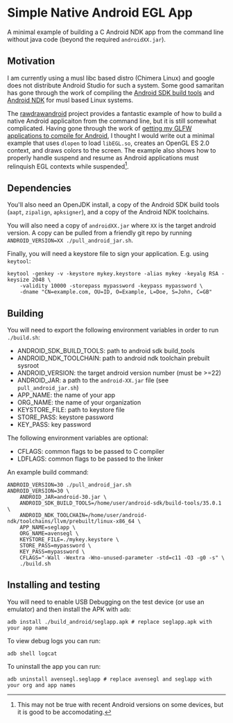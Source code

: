 # Simple Native Android EGL App

A minimal example of building a C Android NDK app from the command line without
java code (beyond the required `androidXX.jar`).

## Motivation

I am currently using a musl libc based distro (Chimera Linux) and google does not
distribute Android Studio for such a system. Some good samaritan has gone through
the work of compiling the [Android SDK build tools][3] and [Android NDK][4] for musl based
Linux systems.

The [rawdrawandroid][1] project provides a fantastic example of how to build a native
Android applicaiton from the command line, but it is still somewhat
complicated. Having gone through the work of [getting my GLFW applications to compile for
Android][2], I thought I would write out a minimal example that uses `dlopen` to load
`libEGL.so`, creates an OpenGL ES 2.0 context, and draws colors to the screen. The example
also shows how to properly handle suspend and resume as Android applications must relinquish
EGL contexts while suspended[^1].

## Dependencies

You'll also need an OpenJDK install,
a copy of the Android SDK build tools (`aapt`, `zipalign`, `apksigner`),
and a copy of the Android NDK toolchains.

You will also need a copy of
`androidXX.jar` where `XX` is the target android version. A copy can be pulled from a friendly git
repo by running `ANDROID_VERSION=XX ./pull_android_jar.sh`.

Finally, you will need a keystore file to sign your application. E.g. using `keytool`:
```
keytool -genkey -v -keystore mykey.keystore -alias mykey -keyalg RSA -keysize 2048 \
    -validity 10000 -storepass mypassword -keypass mypassword \
    -dname "CN=example.com, OU=ID, O=Example, L=Doe, S=John, C=GB"
```

## Building

You will need to export the following environment variables in order to run `./build.sh`:

 - ANDROID_SDK_BUILD_TOOLS: path to android sdk build_tools
 - ANDROID_NDK_TOOLCHAIN: path to android ndk toolchain prebuilt sysroot
 - ANDROID_VERSION: the target android version number (must be >=22)
 - ANDROID_JAR: a path to the `android-XX.jar` file (see `pull_android_jar.sh`)
 - APP_NAME: the name of your app
 - ORG_NAME: the name of your organization
 - KEYSTORE_FILE: path to keystore file
 - STORE_PASS: keystore password
 - KEY_PASS: key password

The following environment variables are optional:
 - CFLAGS: common flags to be passed to C compiler
 - LDFLAGS: common flags to be passed to the linker

An example build command:
```
ANDROID_VERSION=30 ./pull_android_jar.sh
ANDROID_VERSION=30 \
    ANDROID_JAR=android-30.jar \
    ANDROID_SDK_BUILD_TOOLS=/home/user/android-sdk/build-tools/35.0.1 \
    ANDROID_NDK_TOOLCHAIN=/home/user/android-ndk/toolchains/llvm/prebuilt/linux-x86_64 \
    APP_NAME=seglapp \
    ORG_NAME=avensegl \
    KEYSTORE_FILE=./mykey.keystore \
    STORE_PASS=mypassword \
    KEY_PASS=mypassword \
    CFLAGS="-Wall -Wextra -Wno-unused-parameter -std=c11 -O3 -g0 -s" \
    ./build.sh
```

## Installing and testing

You will need to enable USB Debugging on the test device (or use an emulator) and then install the APK with `adb`:

```
adb install ./build_android/seglapp.apk # replace seglapp.apk with your app name
```

To view debug logs you can run:
```
adb shell logcat
```

To uninstall the app you can run:
```
adb uninstall avensegl.seglapp # replace avensegl and seglapp with your org and app names
```

[^1]: This may not be true with recent Android versions on some devices, but it
      is good to be accomodating.

[1]: https://github.com/cnlohr/rawdrawandroid
[2]: https://github.com/permutationlock/libavengraph
[3]: https://github.com/HomuHomu833/android-sdk-custom
[4]: https://github.com/HomuHomu833/android-ndk-custom
